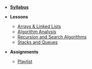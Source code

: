 * **[Syllabus](ReadMe.md)**

- **Lessons**
    - [Arrays & Linked Lists](https://docs.google.com/presentation/d/1166gIzsOn-fMl8UT2US6OCmYX3Z9XNP1Z0rjjKgzrhg/edit#slide=id.g7db18ff8bb_0_63)
    - [Algorithm Analysis](https://docs.google.com/presentation/d/195VG9kyXou_jL1VX7w9R5dOJ76p0rek1jYqrWEnBf70/edit#slide=id.ga55ca9f4ae_0_83)
    - [Recursion and Search Algorithms](https://docs.google.com/presentation/d/1qFDn7pWKxkHc1PWInQVxSGudzAbHuQDiXE2onEMxMQA/edit#slide=id.g9f11f32373_1_0)
    - [Stacks and Queues](https://docs.google.com/presentation/d/1BdJaPgwYzBEbFw1tc_e8srf3lIotlcTQyB64IRMNsfc/edit#slide=id.ga76237554e_0_63)

- **Assignments**
    - [Playlist](Lessons/playlist.md)


